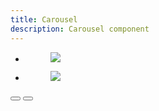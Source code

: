 ```yaml
---
title: Carousel
description: Carousel component
---
```


  <div class="glide" data-controller="carousel">
    <div class="glide__track" data-glide-el="track">
      <ul class="glide__slides">
        <li class="glide__slide">
          <figure class="image is-3by2">
              <image src="https://images.unsplash.com/photo-1593642702821-c8da6771f0c6?ixid=MnwxMjA3fDF8MHxwaG90by1wYWdlfHx8fGVufDB8fHx8&ixlib=rb-1.2.1&auto=format&fit=crop&w=2064&q=80">
            </figure>
        </li>
        <li class="glide__slide">
          <figure class="image is-3by2" style="">
            <image src="https://images.unsplash.com/photo-1636105143566-ee660d4c5933?ixid=MnwxMjA3fDB8MHxwaG90by1wYWdlfHx8fGVufDB8fHx8&ixlib=rb-1.2.1&auto=format&fit=crop&w=1770&q=80">
          </figure>
        </li>
      </ul>
    </div>
    <div class="glide__arrows" data-glide-el="controls">
      <button class="glide__arrow glide__arrow--left" data-glide-dir="<">
        <span class="icon">
          <svg viewBox="0 0 448 512" class="svg-inline">
            <path fill="currentColor" d="M257.5 445.1l-22.2 22.2c-9.4 9.4-24.6 9.4-33.9 0L7 273c-9.4-9.4-9.4-24.6 0-33.9L201.4 44.7c9.4-9.4 24.6-9.4 33.9 0l22.2 22.2c9.5 9.5 9.3 25-.4 34.3L136.6 216H424c13.3 0 24 10.7 24 24v32c0 13.3-10.7 24-24 24H136.6l120.5 114.8c9.8 9.3 10 24.8.4 34.3z" class="">
            </path>
          </svg>
        </span>
      </button>
      <button class="glide__arrow glide__arrow--right" data-glide-dir=">">
        <span class="icon">
          <svg viewBox="0 0 448 512" class="svg-inline">
            <path fill="currentColor" d="M190.5 66.9l22.2-22.2c9.4-9.4 24.6-9.4 33.9 0L441 239c9.4 9.4 9.4 24.6 0 33.9L246.6 467.3c-9.4 9.4-24.6 9.4-33.9 0l-22.2-22.2c-9.5-9.5-9.3-25 .4-34.3L311.4 296H24c-13.3 0-24-10.7-24-24v-32c0-13.3 10.7-24 24-24h287.4L190.9 101.2c-9.8-9.3-10-24.8-.4-34.3z" class=""></path>
          </svg>
        </span>
      </button>
    </div>
  </div>

